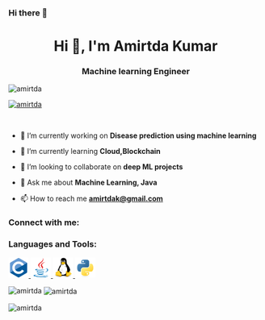 ### Hi there 👋

<h1 align="center">Hi 👋, I'm Amirtda Kumar</h1>
<h3 align="center">Machine learning Engineer</h3>

<p align="left"> <img src="https://komarev.com/ghpvc/?username=amirtda&label=Profile%20views&color=0e75b6&style=flat" alt="amirtda" /> </p>

<p align="left"> <a href="https://github.com/ryo-ma/github-profile-trophy"><img src="https://github-profile-trophy.vercel.app/?username=amirtda" alt="amirtda" /></a> </p>

<p align="left"> <a href="https://twitter.com/" target="blank"><img src="https://img.shields.io/twitter/follow/?logo=twitter&style=for-the-badge" alt="" /></a> </p>

- 🔭 I’m currently working on **Disease prediction using machine learning**

- 🌱 I’m currently learning **Cloud,Blockchain**

- 👯 I’m looking to collaborate on **deep ML projects**

- 💬 Ask me about **Machine Learning, Java**

- 📫 How to reach me **amirtdak@gmail.com**

<h3 align="left">Connect with me:</h3>
<p align="left">
</p>

<h3 align="left">Languages and Tools:</h3>
<p align="left"> <a href="https://www.cprogramming.com/" target="_blank" rel="noreferrer"> <img src="https://raw.githubusercontent.com/devicons/devicon/master/icons/c/c-original.svg" alt="c" width="40" height="40"/> </a> <a href="https://www.java.com" target="_blank" rel="noreferrer"> <img src="https://raw.githubusercontent.com/devicons/devicon/master/icons/java/java-original.svg" alt="java" width="40" height="40"/> </a> <a href="https://www.linux.org/" target="_blank" rel="noreferrer"> <img src="https://raw.githubusercontent.com/devicons/devicon/master/icons/linux/linux-original.svg" alt="linux" width="40" height="40"/> </a> <a href="https://www.python.org" target="_blank" rel="noreferrer"> <img src="https://raw.githubusercontent.com/devicons/devicon/master/icons/python/python-original.svg" alt="python" width="40" height="40"/> </a> </p>

<p><img align="left" src="https://github-readme-stats.vercel.app/api/top-langs?username=amirtda&show_icons=true&locale=en&layout=compact" alt="amirtda" /></p>

<p>&nbsp;<img align="center" src="https://github-readme-stats.vercel.app/api?username=amirtda&show_icons=true&locale=en" alt="amirtda" /></p>

<p><img align="center" src="https://github-readme-streak-stats.herokuapp.com/?user=amirtda&" alt="amirtda" /></p>
